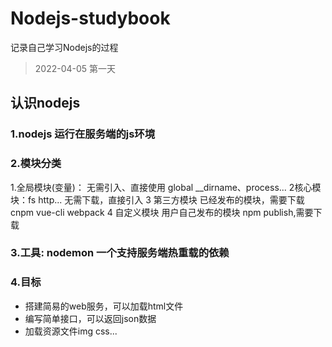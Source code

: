 # Nodejs-studybook
记录自己学习Nodejs的过程


> 2022-04-05 第一天

## 认识nodejs
### 1.nodejs 运行在服务端的js环境

### 2.模块分类
 1.全局模块(变量)： 
  无需引入、直接使用
  global __dirname、process...
 2核心模块：fs http...
  无需下载，直接引入
 3 第三方模块
  已经发布的模块，需要下载
  cnpm vue-cli webpack
4 自定义模块
  用户自己发布的模块 npm publish,需要下载

### 3.工具: nodemon 一个支持服务端热重载的依赖

### 4.目标
- 搭建简易的web服务，可以加载html文件
- 编写简单接口，可以返回json数据
- 加载资源文件img css...  